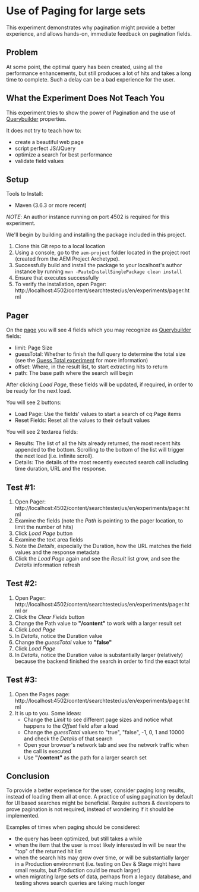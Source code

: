 # Use of Paging for large sets

This experiment demonstrates why pagination might provide a better experience, and allows hands-on, immediate feedback
on pagination fields.

## Problem

At some point, the optimal query has been created, using all the performance enhancements, but still produces a lot of hits
and takes a long time to complete. Such a delay can be a bad experience for the user. 

## What the Experiment Does Not Teach You

This experiment tries to show the power of Pagination and the use of [Querybuilder](https://helpx.adobe.com/experience-manager/6-5/sites/developing/using/reference-materials/javadoc/com/day/cq/search/QueryBuilder.html)
properties.

It does not try to teach how to:
 * create a beautiful web page
 * script perfect JS/JQuery
 * optimize a search for best performance
 * validate field values

## Setup

Tools to Install:
* Maven (3.6.3 or more recent)

_NOTE_: An author instance running on port 4502 is required for this experiment.

We'll begin by building and installing the package included in this project.

1. Clone this Git repo to a local location
1. Using a console, go to the `aem-project` folder located in the project root (created from the AEM Project Archetype).
1. Successfully build and install the package to your localhost's author instance by running `mvn -PautoInstallSinglePackage clean install`
1. Ensure that executes successfully
1. To verify the installation, open Pager: http://localhost:4502/content/searchtester/us/en/experiments/pager.html

## Pager 

On the [page](http://localhost:4502/content/searchtester/us/en/experiments/pager.html) you will see 4 fields which
you may recognize as
[Querybuilder](https://helpx.adobe.com/experience-manager/6-5/sites/developing/using/reference-materials/javadoc/com/day/cq/search/QueryBuilder.html)
fields:

* limit: Page Size
* guessTotal: Whether to finish the full query to determine the total size (see the [Guess Total experiment](https://github.com/adobe/aem-search-experiments/tree/master/experiments/large-result-sets) for more information)
* offset: Where, in the result list, to start extracting hits to return 
* path: The base path where the search will begin

After clicking _Load Page_, these fields will be updated, if required, in order to be ready for the next load.

You will see 2 buttons:

* Load Page: Use the fields' values to start a search of cq:Page items
* Reset Fields: Reset all the values to their default values

You will see 2 textarea fields:

* Results: The list of all the hits already returned, the most recent hits appended to the bottom. Scrolling to the bottom of the list will trigger the next load (i.e. infinite scroll).
* Details: The details of the most recently executed search call including time duration, URL and the response.

## Test #1: 

1. Open Pager: http://localhost:4502/content/searchtester/us/en/experiments/pager.html
1. Examine the fields (note the _Path_ is pointing to the pager location, to limit the number of hits)
1. Click _Load Page_ button
1. Examine the text area fields
1. Note the _Details_, especially the Duration, how the URL matches the field values and the response metadata
1. Click the _Load Page_ again and see the _Result_ list grow, and see the _Details_ information refresh

## Test #2:

1. Open Pager: http://localhost:4502/content/searchtester/us/en/experiments/pager.html or
1. Click the _Clear Fields_ button
1. Change the Path value to **"/content"** to work with a larger result set
1. Click _Load Page_
1. In _Details_, notice the Duration value
1. Change the _guessTotal_ value to **"false"**
1. Click _Load Page_
1. In _Details_, notice the Duration value is substantially larger (relatively) because the backend finished the search in order to find the exact total

## Test #3:

1. Open the Pages page: http://localhost:4502/content/searchtester/us/en/experiments/pager.html
1. It is up to you.  Some ideas:
    * Change the _Limit_ to see different page sizes and notice what happens to the _Offset_ field after a load
    * Change the _guessTotal_ values to "true", "false", -1, 0, 1 and 10000 and check the _Details_ of that search
    * Open your browser's network tab and see the network traffic when the call is executed
    * Use **"/content"** as the path for a larger search set


## Conclusion

To provide a better experience for the user, consider paging long results, instead of loading them all at once.
A practice of using pagination by default for UI based searches might be beneficial.  Require authors & developers to
prove pagination is not required, instead of wondering if it should be implemented.

Examples of times when paging should be considered:

* the query has been optimized, but still takes a while
* when the item that the user is most likely interested in will be near the "top" of the returned hit list
* when the search hits may grow over time, or will be substantially larger in a Production environment (i.e. testing on Dev & Stage might have small results, but Production could be much larger)
* when migrating large sets of data, perhaps from a legacy database, and testing shows search queries are taking much longer
